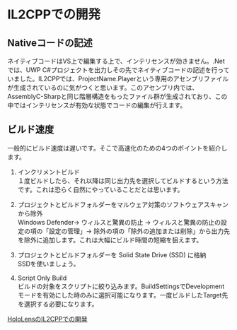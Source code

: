 # IL2CPPでの開発
## Nativeコードの記述
ネイティブコードはVS上で編集する上で、インテリセンスが効きません。.Netでは、UWP C#プロジェクトを出力しその先でネイティブコードの記述を行っていました。IL2CPPでは、ProjectName.Playerという専用のアセンブリファイルが生成されているのに気がつくと思います。このアセンブリ内では、AssemblyC-Sharpと同じ階層構造をもったファイル群が生成されており、この中ではインテリセンスが有効な状態でコードの編集が行えます。

## ビルド速度
一般的にビルド速度は遅いです。そこで高速化のための4つのポイントを紹介します。  

1. インクリメントビルド  
１度ビルドしたら、それ以降は同じ出力先を選択してビルドするという方法です。これは恐らく自然にやっていることだとは思います。  

2. プロジェクトとビルドフォルダーをマルウェア対策のソフトウェアスキャンから除外  
Windows Defender-> ウィルスと驚異の防止 -> ウィルスと驚異の防止の設定の項の「設定の管理」-> 除外の項の「除外の追加または削除」から出力先を除外に追加します。これは大幅にビルド時間の短縮を狙えます。  

3. プロジェクトとビルドフォルダーを Solid State Drive (SSD) に格納  
SSDを使いましょう。  

4. Script Only Build  
ビルドの対象をスクリプトに絞り込みます。BuildSettingsでDevelopment モードを有効にした時のみに選択可能になります。一度ビルドしたTarget先を選択する必要になります。  

[HoloLensのIL2CPPでの開発](https://www.tattichan.work/entry/2018/09/22/HoloLensのIL2CPPでの開発)